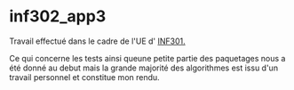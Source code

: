 # inf302_app3

Travail effectué dans le cadre de l'UE d' [INF301.](https://moodle.caseine.org/course/view.php?id=72)


Ce qui concerne les tests ainsi queune petite partie des paquetages nous a été donné au debut mais la grande majorité des algorithmes est issu d'un travail personnel et constitue mon rendu.

